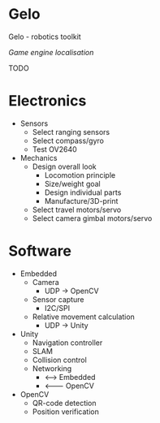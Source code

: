 # Gelo
Gelo  - robotics toolkit

*Game engine localisation*

TODO

# Electronics
* Sensors
	* Select ranging sensors
	* Select compass/gyro
	* Test OV2640
* Mechanics
	* Design overall look
		* Locomotion principle
		* Size/weight goal
		* Design individual parts
		* Manufacture/3D-print
	* Select travel motors/servo
	* Select camera gimbal motors/servo
# Software
* Embedded
	* Camera
		* UDP -> OpenCV 
	* Sensor capture
		* I2C/SPI
	* Relative movement calculation
		* UDP -> Unity
* Unity
	* Navigation controller
	* SLAM
	* Collision control
	* Networking
		* <--> Embedded
		* <--- OpenCV
* OpenCV
	* QR-code detection
	* Position verification
			
			
